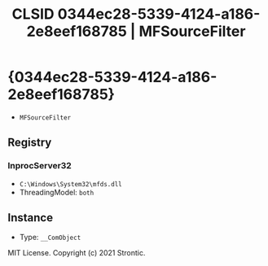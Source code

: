 ﻿---
title: "CLSID 0344ec28-5339-4124-a186-2e8eef168785 | MFSourceFilter"
excerpt: What is COM-Object CLSID 0344ec28-5339-4124-a186-2e8eef168785?
---

# {0344ec28-5339-4124-a186-2e8eef168785}

* `MFSourceFilter`

## Registry


### InprocServer32

* `C:\Windows\System32\mfds.dll`
* ThreadingModel: `both`

## Instance

* Type: `__ComObject`

MIT License. Copyright (c) 2021 Strontic.


